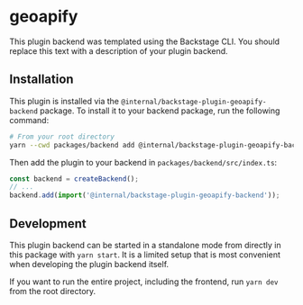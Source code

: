 # geoapify

This plugin backend was templated using the Backstage CLI. You should replace this text with a description of your plugin backend.

## Installation

This plugin is installed via the `@internal/backstage-plugin-geoapify-backend` package. To install it to your backend package, run the following command:

```bash
# From your root directory
yarn --cwd packages/backend add @internal/backstage-plugin-geoapify-backend
```

Then add the plugin to your backend in `packages/backend/src/index.ts`:

```ts
const backend = createBackend();
// ...
backend.add(import('@internal/backstage-plugin-geoapify-backend'));
```

## Development

This plugin backend can be started in a standalone mode from directly in this
package with `yarn start`. It is a limited setup that is most convenient when
developing the plugin backend itself.

If you want to run the entire project, including the frontend, run `yarn dev` from the root directory.
